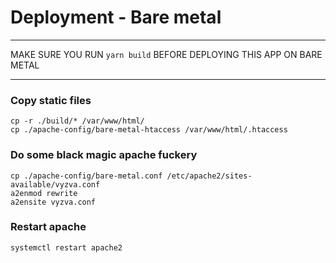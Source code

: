 # Deployment - Bare metal

<hr>

MAKE SURE YOU RUN `yarn build` BEFORE DEPLOYING THIS APP ON BARE METAL

<hr>

### Copy static files
`cp -r ./build/* /var/www/html/`
<br>
`cp ./apache-config/bare-metal-htaccess /var/www/html/.htaccess`

### Do some black magic apache fuckery
`cp ./apache-config/bare-metal.conf /etc/apache2/sites-available/vyzva.conf`
<br>
`a2enmod rewrite`
<br>
`a2ensite vyzva.conf`

### Restart apache
`systemctl restart apache2`
